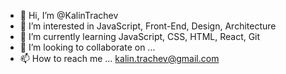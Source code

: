 - 👋 Hi, I’m @KalinTrachev
- 👀 I’m interested in JavaScript, Front-End, Design, Architecture
- 🌱 I’m currently learning JavaScript, CSS, HTML, React, Git
- 💞️ I’m looking to collaborate on ...
- 📫 How to reach me ... kalin.trachev@gmail.com

<!---
KalinTrachev/KalinTrachev is a ✨ special ✨ repository because its `README.md` (this file) appears on your GitHub profile.
You can click the Preview link to take a look at your changes.
--->
